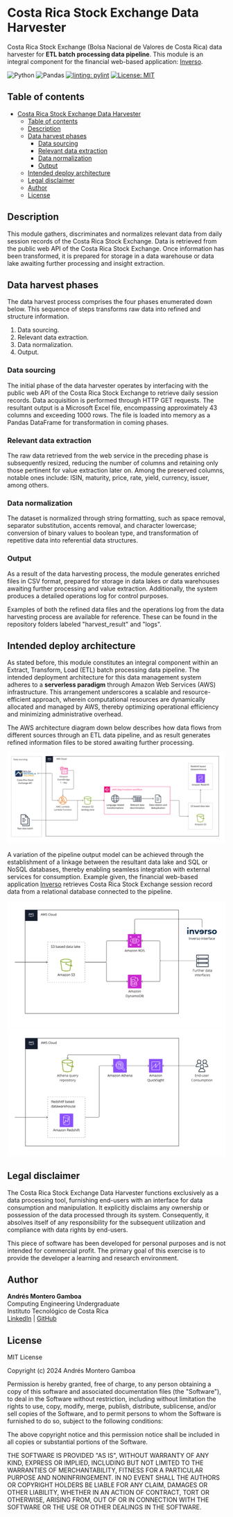 # Costa Rica Stock Exchange Data Harvester
Costa Rica Stock Exchange (Bolsa Nacional de Valores de Costa Rica) data harvester for **ETL batch processing data pipeline**.
This module is an integral component for the financial web-based application: [Inverso](https://inverso.andres-montero.me/).

![Python](https://img.shields.io/badge/python-3670A0?style=flat&logo=python&logoColor=white)
![Pandas](https://img.shields.io/badge/pandas-%23150458.svg?style=flat&logo=pandas&logoColor=white)
[![linting: pylint](https://img.shields.io/badge/linting-pylint-yellowgreen)](https://github.com/pylint-dev/pylint)
[![License: MIT](https://img.shields.io/badge/License-MIT-green.svg)](https://opensource.org/licenses/MIT)

## Table of contents

* [Costa Rica Stock Exchange Data Harvester](#costa-rica-stock-exchange-data-harvester)
  * [Table of contents](#table-of-contents)
  * [Description](#description)
  * [Data harvest phases](#data-harvest-phases)
    * [Data sourcing](#data-sourcing)
    * [Relevant data extraction](#relevant-data-extraction)
    * [Data normalization](#data-normalization)
    * [Output](#output)
  * [Intended deploy architecture](#intended-deploy-architecture)
  * [Legal disclaimer](#legal-disclaimer)
  * [Author](#author)
  * [License](#license)

## Description

This module gathers, discriminates and normalizes relevant data from daily session records of the Costa Rica Stock Exchange.
Data is retrieved from the public web API of the Costa Rica Stock Exchange.
Once information has been transformed, it is prepared for storage in a data warehouse or data lake awaiting further processing and insight extraction.

## Data harvest phases

The data harvest process comprises the four phases enumerated down below. This sequence of steps transforms raw data into refined and structure information.

1. Data sourcing.
2. Relevant data extraction.
3. Data normalization.
4. Output.

### Data sourcing

The initial phase of the data harvester operates by interfacing with the public web API of the Costa Rica Stock Exchange to retrieve daily session records. Data acquisition is performed through HTTP GET requests. The resultant output is a Microsoft Excel file, encompassing approximately 43 columns and exceeding 1000 rows. The file is loaded into memory as a Pandas DataFrame for transformation in coming phases. 

### Relevant data extraction

The raw data retrieved from the web service in the preceding phase is subsequently resized, reducing the number of columns and retaining only those pertinent for value extraction later on. Among the preserved columns, notable ones include: ISIN, maturity, price, rate, yield, currency, issuer, among others.

### Data normalization

The dataset is normalized through string formatting, such as space removal, separator substitution, accents removal, and character lowercase; conversion of binary values to boolean type, and transformation of repetitive data into referential data structures.

### Output

As a result of the data harvesting process, the module generates enriched files in CSV format, prepared for storage in data lakes or data warehouses awaiting further processing and value extraction. Additionally, the system produces a detailed operations log for control purposes.

Examples of both the refined data files and the operations log from the data harvesting process are available for reference. These can be found in the repository folders labeled "harvest_result" and "logs".

## Intended deploy architecture

As stated before, this module constitutes an integral component within an Extract, Transform, Load (ETL) batch processing data pipeline. The intended deployment architecture for this data management system adheres to a **serverless paradigm** through Amazon Web Services (AWS) infrastructure. This arrangement underscores a scalable and resource-efficient approach, wherein computational resources are dynamically allocated and managed by AWS, thereby optimizing operational efficiency and minimizing administrative overhead.

The AWS architecture diagram down below describes how data flows from different sources through an ETL data pipeline, and as result generates refined information files to be stored awaiting further processing.

![CRSE data harvester base deploy architecture](deploy_architecture_diagrams/crse-architecture-diagram%20-%20crse-architecture-diagram.jpg)

A variation of the pipeline output model can be achieved through the establishment of a linkage between the resultant data lake and SQL or NoSQL databases, thereby enabling seamless integration with external services for consumption. Example given, the financial web-based application [Inverso](https://inverso.andres-montero.me/) retrieves Costa Rica Stock Exchange session record data from a relational database connected to the pipeline.  

![CRSE data harvester deploy architecture for interface consumption](deploy_architecture_diagrams/crse-architecture-diagram%20-%20crse-architecture-diagram-consumption.jpg)
![CRSE data harvester deploy architecture for end-user consumption](deploy_architecture_diagrams/crse-architecture-diagram%20-%20crse-architecture-diagram-end-user-consumption.jpg)


## Legal disclaimer
  
The Costa Rica Stock Exchange Data Harvester functions exclusively as a data processing tool, furnishing end-users with an interface for data consumption and manipulation. It explicitly disclaims any ownership or possession of the data processed through its system. Consequently, it absolves itself of any responsibility for the subsequent utilization and compliance with data rights by end-users.

This piece of software has been developed for personal purposes and is not intended for commercial profit. 
The primary goal of this exercise is to provide the developer a learning and research environment.


## Author

**Andrés Montero Gamboa**<br>
Computing Engineering Undergraduate<br>
Instituto Tecnológico de Costa Rica<br>
[LinkedIn](https://www.linkedin.com/in/andres-montero-gamboa) | [GitHub](https://github.com/andresmg07)

## License

MIT License

Copyright (c) 2024 Andrés Montero Gamboa

Permission is hereby granted, free of charge, to any person obtaining a copy
of this software and associated documentation files (the "Software"), to deal
in the Software without restriction, including without limitation the rights
to use, copy, modify, merge, publish, distribute, sublicense, and/or sell
copies of the Software, and to permit persons to whom the Software is
furnished to do so, subject to the following conditions:

The above copyright notice and this permission notice shall be included in all
copies or substantial portions of the Software.

THE SOFTWARE IS PROVIDED "AS IS", WITHOUT WARRANTY OF ANY KIND, EXPRESS OR
IMPLIED, INCLUDING BUT NOT LIMITED TO THE WARRANTIES OF MERCHANTABILITY,
FITNESS FOR A PARTICULAR PURPOSE AND NONINFRINGEMENT. IN NO EVENT SHALL THE
AUTHORS OR COPYRIGHT HOLDERS BE LIABLE FOR ANY CLAIM, DAMAGES OR OTHER
LIABILITY, WHETHER IN AN ACTION OF CONTRACT, TORT OR OTHERWISE, ARISING FROM,
OUT OF OR IN CONNECTION WITH THE SOFTWARE OR THE USE OR OTHER DEALINGS IN THE
SOFTWARE.
